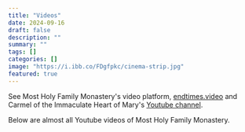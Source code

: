 ```yaml
---
title: "Videos"
date: 2024-09-16
draft: false
description: ""
summary: ""
tags: []
categories: []
image: "https://i.ibb.co/FDgfpkc/cinema-strip.jpg"
featured: true
---
```


See Most Holy Family Monastery's video platform, [endtimes.video](https://endtimes.video) and Carmel of the Immaculate Heart of Mary's [Youtube channel](https://www.youtube.com/@TrueCatholicCarmel).

Below are almost all Youtube videos of Most Holy Family Monastery.
